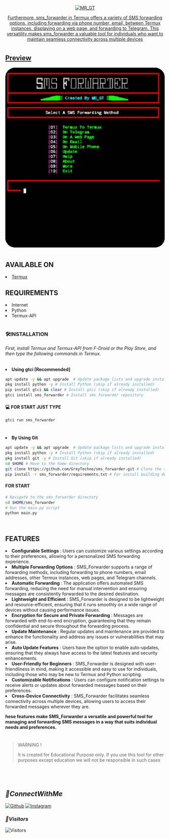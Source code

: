 <p align="center">
<a href="#"><img title="MR_GT" 
sms_forwarder can be used in Termux to forward text messages from one device to another using Linux command-line utilities. The advantages of using sms_forwarder in Termux are that it allows users to automate the SMS forwarding process using Python scripts and provides a secure way to forward messages. It employs end-to-end encryption to ensure that the messages are not intercepted or read by unauthorized parties, offering advanced functionality and customization options that are not typically available on other platforms.
</p>
<p align="center">
Furthermore, sms_forwarder in Termux offers a variety of SMS forwarding options, including forwarding via phone number, email, between Termux instances, displaying on a web page, and forwarding to Telegram. This versatility makes sms_forwarder a valuable tool for individuals who want to maintain seamless connectivity across multiple devices
</p>

#
## Preview
<p align="center">
  <a href="#"><img src="https://raw.githubusercontent.com/GreyTechno/Binaries/main/Images/sms_forwarder/20231112_124338.gif" alt="Preview"></a>
</p>

#
<h2 align="left">AVAILABLE ON</h2>
<li><a href="https://wiki.termux.com/wiki/Main_Page">Termux</a></li>



<h2 align="left">REQUIREMENTS</h2>
<li>Internet</li>
<li>Python</li>
<li>Termux-API</li>

#

### 🛠️INSTALLATION
###### First, install Termux and Termux-API from F-Droid or the Play Store, and then type the following commands in Termux.
<li><b>Using gtci [Recommended]</b></li>

``` sh
apt update -y && apt upgrade  # Update package lists and upgrade installed packages
pkg install python -y # Install Python (skip if already installed)
pip install gtci && clear # Install gtci (skip if already installed)
gtci install sms_forwarder # Install sms_forwarder repository
```

#### 💻 FOR START JUST TYPE
``` sh
gtci run sms_forwarder
```

#

<li><b>By Using Git</b></li>

``` sh
apt update -y && apt upgrade  # Update package lists and upgrade installed packages
pkg install python -y # Install Python (skip if already installed)
pkg install git -y # Install Git (skip if already installed)
cd $HOME # Move to the home directory
git clone https://github.com/GreyTechno/sms_forwarder.git # Clone the sms_forwarder repository
pip install -r sms_forwarder/requirements.txt # For install building dependencies
```

#### FOR START
``` sh
# Navigate to the sms_forwarder directory
cd $HOME/sms_forwarder
# Run the main.py script
python main.py
```

<br>

<h2 align="left">FEATURES</h2>
<li><b> Configurable Settings</b> : Users can customize various settings according to their preferences, allowing for a personalized SMS forwarding experience.</li>
<li><b> Multiple Forwarding Options</b> : SMS_Forwarder supports a range of forwarding methods, including forwarding to phone numbers, email addresses, other Termux instances, web pages, and Telegram channels.</li>
<li><b> Automatic Forwarding</b> : The application offers automated SMS forwarding, reducing the need for manual intervention and ensuring messages are consistently forwarded to the desired destination.</li>
<li><b> Lightweight and Efficient</b> : SMS_Forwarder is designed to be lightweight and resource-efficient, ensuring that it runs smoothly on a wide range of devices without causing performance issues.</li>
<li><b> Encryption for Secure and Private Forwarding</b> : Messages are forwarded with end-to-end encryption, guaranteeing that they remain confidential and secure throughout the forwarding process.</li>
<li><b> Update Maintenance</b> : Regular updates and maintenance are provided to enhance the functionality and address any issues or vulnerabilities that may arise.</li>
<li><b> Auto Update Features</b> : Users have the option to enable auto-updates, ensuring that they always have access to the latest features and security enhancements.</li>
<li><b> User-Friendly for Beginners</b> : SMS_Forwarder is designed with user-friendliness in mind, making it accessible and easy to use for individuals, including those who may be new to Termux and Python scripting.</li>
<li><b> Customizable Notifications</b> : Users can configure notification settings to receive alerts or updates about forwarded messages based on their preferences.</li>
<li><b> Cross-Device Connectivity</b> : SMS_Forwarder facilitates seamless connectivity across multiple devices, allowing users to access their forwarded messages wherever they are.</li>

<b>hese features make SMS_Forwarder a versatile and powerful tool for managing and forwarding SMS messages in a way that suits individual needs and preferences.</b>


#
> WARNING !
>
> It is created for Educational Purpose only. If you use this tool for other purposes except education we will not be responsible in such cases
> 
#
<br>


<h2><b><i>📡ConnectWithMe</i></b></h2>
<a href="https://github.com/GreyTechno"><img title="Github" src="https://img.shields.io/badge/grey-techno-brightgreen?style=for-the-badge&logo=github"></a>
<a href="https://instagram.com/neoztech"><img title="Instagram" src="https://img.shields.io/badge/INSTAGRAM-grey?style=for-the-badge&logo=instagram"></a>
<h3><b><i>🚀Visitors</i></b></h3>
<img src="https://profile-counter.glitch.me/gtf-counter-smsforwarder/count.svg" alt="Visitors">
